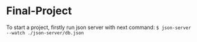 # Final-Project

To start a project, firstly run json server with next command:
`$ json-server --watch ./json-server/db.json`
